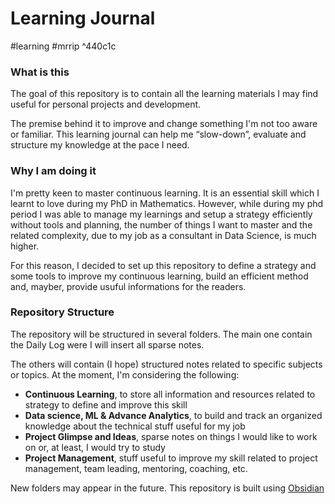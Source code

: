 # Learning Journal
#learning #mrrip  ^440c1c

### What is this
The goal of this repository is to contain all the learning materials I may find useful for personal projects and development.

The premise behind it to improve and change something I'm  not too aware or familiar. This learning journal can help me “slow-down”, evaluate and structure my knowledge at the pace I need.

### Why I am doing it

I'm pretty keen to master continuous learning. It is an essential skill which I learnt to love during my PhD in Mathematics. However, while during my phd period I was able to manage my learnings and setup a strategy efficiently without tools and planning, the number of things I want to master and the related complexity, due to my job as a consultant in Data Science, is much higher. 

For this reason, I decided to set up this repository to define a strategy and some tools to improve my continuous learning, build an efficient method and, mayber, provide usuful informations for the readers.

### Repository Structure

The repository will be structured in several folders. The main one contain the Daily Log were I will insert all sparse notes. 

The others will contain (I hope) structured notes related to specific subjects or topics. 
At the moment, I'm considering the following:
- **Continuous Learning**, to store all information and resources related to strategy to define and improve this skill
- **Data science, ML & Advance Analytics**, to build and track an organized knowledge about the technical stuff useful for my job
- **Project Glimpse and Ideas**, sparse notes on things I would like to work on or, at least, I would try to study
- **Project Management**, stuff useful to improve my skill related to project management, team leading, mentoring, coaching, etc.

New folders may appear in the future.
This repository is built using [Obsidian](https://obsidian.md/)
